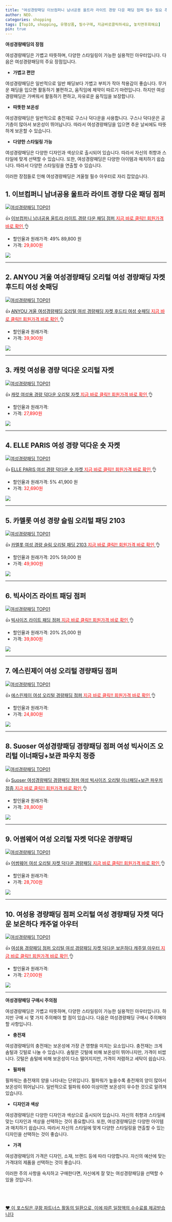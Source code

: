 ```yaml
---
title: "여성경량패딩 이브컴퍼니 남녀공용 울트라 라이트 경량 다운 패딩 점퍼 필수 필요 추천 제품 비교 최저 가격 비교 장점 구매 후기 구매평"
author: NEO.
categories: shopping
tags: [Top10, shopping, 유행상품, 필수구매, 지금바로클릭하세요, 놓치면후회해요]
pin: true
---
```

**여성경량패딩의 장점**

여성경량패딩은 가볍고 따뜻하며, 다양한 스타일링이 가능한 실용적인 아우터입니다. 다음은 여성경량패딩의 주요 장점입니다.

* **가볍고 편안**

여성경량패딩은 일반적으로 일반 패딩보다 가볍고 부피가 작아 착용감이 좋습니다. 무거운 패딩을 입으면 활동하기 불편하고, 움직임에 제약이 따르기 마련입니다. 하지만 여성경량패딩은 가벼워서 활동하기 편하고, 자유로운 움직임을 보장합니다.

* **따뜻한 보온성**

여성경량패딩은 일반적으로 충전재로 구스나 덕다운을 사용합니다. 구스나 덕다운은 공기층이 많아서 보온성이 뛰어납니다. 따라서 여성경량패딩을 입으면 추운 날씨에도 따뜻하게 보온할 수 있습니다.

* **다양한 스타일링 가능**

여성경량패딩은 다양한 디자인과 색상으로 출시되어 있습니다. 따라서 자신의 취향과 스타일에 맞게 선택할 수 있습니다. 또한, 여성경량패딩은 다양한 아이템과 매치하기 쉽습니다. 따라서 다양한 스타일링을 연출할 수 있습니다.

이러한 장점들로 인해 여성경량패딩은 겨울철 필수 아우터로 자리 잡았습니다.

   

## 1. 이브컴퍼니 남녀공용 울트라 라이트 경량 다운 패딩 점퍼

[![여성경량패딩 TOP01](https://thumbnail7.coupangcdn.com/thumbnails/remote/490x490ex/image/vendor_inventory/04c9/f25fdc7365f4a4de321b26e829e3105341e3dc0aaabc6796f7255ac652b0.jpg)](https://link.coupang.com/re/AFFSDP?lptag=AF3617701&subid=GithubCoopas&pageKey=7579222291&traceid=V0-153&itemId=20003981968&vendorItemId=87151386848)


👍 [이브컴퍼니 남녀공용 울트라 라이트 경량 다운 패딩 점퍼 <font color=red> 지금 바로 클릭!! 회원가격 바로 확인 </font> ](https://link.coupang.com/re/AFFSDP?lptag=AF3617701&subid=GithubCoopas&pageKey=7579222291&traceid=V0-153&itemId=20003981968&vendorItemId=87151386848) 👌 


- 할인율과 원래가격: 49%  89,800   원
- 가격: <span style='color:red'>29,800원</span>

[![](/discount_price.png)](https://link.coupang.com/re/AFFSDP?lptag=AF3617701&subid=GithubCoopas&pageKey=7579222291&traceid=V0-153&itemId=20003981968&vendorItemId=87151386848)

---


   

## 2. ANYOU 겨울 여성경량패딩 오리털 여성 경량패딩 자켓 후드티 여성 숏패딩

[![여성경량패딩 TOP01](https://thumbnail7.coupangcdn.com/thumbnails/remote/490x490ex/image/vendor_inventory/32f1/8356ebcaa72d6939ec50cead6579cfe821e0e5f9a95b20e1c35d131df83e.jpg)](https://link.coupang.com/re/AFFSDP?lptag=AF3617701&subid=GithubCoopas&pageKey=6903142585&traceid=V0-153&itemId=16609216921&vendorItemId=83794019202)


👍 [ANYOU 겨울 여성경량패딩 오리털 여성 경량패딩 자켓 후드티 여성 숏패딩 <font color=red> 지금 바로 클릭!! 회원가격 바로 확인 </font> ](https://link.coupang.com/re/AFFSDP?lptag=AF3617701&subid=GithubCoopas&pageKey=6903142585&traceid=V0-153&itemId=16609216921&vendorItemId=83794019202) 👌 


- 할인율과 원래가격: 
- 가격: <span style='color:red'>39,900원</span>

[![](/discount_price.png)](https://link.coupang.com/re/AFFSDP?lptag=AF3617701&subid=GithubCoopas&pageKey=6903142585&traceid=V0-153&itemId=16609216921&vendorItemId=83794019202)

---


   

## 3. 캐럿 여성용 경량 덕다운 오리털 자켓

[![여성경량패딩 TOP01](https://thumbnail10.coupangcdn.com/thumbnails/remote/490x490ex/image/retail/images/7598188672585429-36834081-4dd5-4feb-88e1-dc0d79f81338.jpg)](https://link.coupang.com/re/AFFSDP?lptag=AF3617701&subid=GithubCoopas&pageKey=6059623179&traceid=V0-153&itemId=11136432287&vendorItemId=78414929918)


👍 [캐럿 여성용 경량 덕다운 오리털 자켓 <font color=red> 지금 바로 클릭!! 회원가격 바로 확인 </font> ](https://link.coupang.com/re/AFFSDP?lptag=AF3617701&subid=GithubCoopas&pageKey=6059623179&traceid=V0-153&itemId=11136432287&vendorItemId=78414929918) 👌 


- 할인율과 원래가격: 
- 가격: <span style='color:red'>27,890원</span>

[![](/discount_price.png)](https://link.coupang.com/re/AFFSDP?lptag=AF3617701&subid=GithubCoopas&pageKey=6059623179&traceid=V0-153&itemId=11136432287&vendorItemId=78414929918)

---


   

## 4. ELLE PARIS 여성 경량 덕다운 숏 자켓

[![여성경량패딩 TOP01](https://thumbnail7.coupangcdn.com/thumbnails/remote/490x490ex/image/retail/images/8485207648201602-26076caa-87f3-4729-86fa-7dad75c18e2f.jpg)](https://link.coupang.com/re/AFFSDP?lptag=AF3617701&subid=GithubCoopas&pageKey=6673869287&traceid=V0-153&itemId=15364398208&vendorItemId=82584581221)


👍 [ELLE PARIS 여성 경량 덕다운 숏 자켓 <font color=red> 지금 바로 클릭!! 회원가격 바로 확인 </font> ](https://link.coupang.com/re/AFFSDP?lptag=AF3617701&subid=GithubCoopas&pageKey=6673869287&traceid=V0-153&itemId=15364398208&vendorItemId=82584581221) 👌 


- 할인율과 원래가격: 5%  41,900   원
- 가격: <span style='color:red'>32,690원</span>

[![](/discount_price.png)](https://link.coupang.com/re/AFFSDP?lptag=AF3617701&subid=GithubCoopas&pageKey=6673869287&traceid=V0-153&itemId=15364398208&vendorItemId=82584581221)

---


   

## 5. 카멜롯 여성 경량 슬림 오리털 패딩 2103

[![여성경량패딩 TOP01](https://thumbnail8.coupangcdn.com/thumbnails/remote/490x490ex/image/vendor_inventory/0581/ab9d18d6d27423ee36b30d83f9929a1802f5c3080f3a20310e67ea2bed76.png)](https://link.coupang.com/re/AFFSDP?lptag=AF3617701&subid=GithubCoopas&pageKey=7687252970&traceid=V0-153&itemId=20547214789&vendorItemId=87623590763)


👍 [카멜롯 여성 경량 슬림 오리털 패딩 2103 <font color=red> 지금 바로 클릭!! 회원가격 바로 확인 </font> ](https://link.coupang.com/re/AFFSDP?lptag=AF3617701&subid=GithubCoopas&pageKey=7687252970&traceid=V0-153&itemId=20547214789&vendorItemId=87623590763) 👌 


- 할인율과 원래가격: 20%  59,000   원
- 가격: <span style='color:red'>49,900원</span>

[![](/discount_price.png)](https://link.coupang.com/re/AFFSDP?lptag=AF3617701&subid=GithubCoopas&pageKey=7687252970&traceid=V0-153&itemId=20547214789&vendorItemId=87623590763)

---


   

## 6. 빅사이즈 라이트 패딩 점퍼

[![여성경량패딩 TOP01](https://thumbnail9.coupangcdn.com/thumbnails/remote/490x490ex/image/vendor_inventory/5a1a/7eb328a2482aa818baf7ab5fa0582b05a5408c17a7029671303b89fa3798.png)](https://link.coupang.com/re/AFFSDP?lptag=AF3617701&subid=GithubCoopas&pageKey=7602607985&traceid=V0-153&itemId=20115221119&vendorItemId=87209842937)


👍 [빅사이즈 라이트 패딩 점퍼 <font color=red> 지금 바로 클릭!! 회원가격 바로 확인 </font> ](https://link.coupang.com/re/AFFSDP?lptag=AF3617701&subid=GithubCoopas&pageKey=7602607985&traceid=V0-153&itemId=20115221119&vendorItemId=87209842937) 👌 


- 할인율과 원래가격: 20%  25,000   원
- 가격: <span style='color:red'>39,800원</span>

[![](/discount_price.png)](https://link.coupang.com/re/AFFSDP?lptag=AF3617701&subid=GithubCoopas&pageKey=7602607985&traceid=V0-153&itemId=20115221119&vendorItemId=87209842937)

---


   

## 7. 에스린제이 여성 오리털 경량패딩 점퍼

[![여성경량패딩 TOP01](https://thumbnail8.coupangcdn.com/thumbnails/remote/490x490ex/image/vendor_inventory/e9db/5b4aff4667e0e505907538313d2500e5800c672f3320e2e806c8d91ae8bd.jpg)](https://link.coupang.com/re/AFFSDP?lptag=AF3617701&subid=GithubCoopas&pageKey=2327393393&traceid=V0-153&itemId=4024107245&vendorItemId=83230292120)


👍 [에스린제이 여성 오리털 경량패딩 점퍼 <font color=red> 지금 바로 클릭!! 회원가격 바로 확인 </font> ](https://link.coupang.com/re/AFFSDP?lptag=AF3617701&subid=GithubCoopas&pageKey=2327393393&traceid=V0-153&itemId=4024107245&vendorItemId=83230292120) 👌 


- 할인율과 원래가격: 
- 가격: <span style='color:red'>24,800원</span>

[![](/discount_price.png)](https://link.coupang.com/re/AFFSDP?lptag=AF3617701&subid=GithubCoopas&pageKey=2327393393&traceid=V0-153&itemId=4024107245&vendorItemId=83230292120)

---


   

## 8. Suoser 여성경량패딩 경량패딩 점퍼 여성 빅사이즈 오리털 이너패딩+보관 파우치 정증

[![여성경량패딩 TOP01](https://thumbnail8.coupangcdn.com/thumbnails/remote/490x490ex/image/vendor_inventory/c231/e6581d49f22639057288aabbd07a4bd2c9c55eda48e52e05ca6014080e78.jpg)](https://link.coupang.com/re/AFFSDP?lptag=AF3617701&subid=GithubCoopas&pageKey=7696575694&traceid=V0-153&itemId=20595419341&vendorItemId=87670221134)


👍 [Suoser 여성경량패딩 경량패딩 점퍼 여성 빅사이즈 오리털 이너패딩+보관 파우치 정증 <font color=red> 지금 바로 클릭!! 회원가격 바로 확인 </font> ](https://link.coupang.com/re/AFFSDP?lptag=AF3617701&subid=GithubCoopas&pageKey=7696575694&traceid=V0-153&itemId=20595419341&vendorItemId=87670221134) 👌 


- 할인율과 원래가격: 
- 가격: <span style='color:red'>28,800원</span>

[![](/discount_price.png)](https://link.coupang.com/re/AFFSDP?lptag=AF3617701&subid=GithubCoopas&pageKey=7696575694&traceid=V0-153&itemId=20595419341&vendorItemId=87670221134)

---


   

## 9. 어썸웨어 여성 오리털 자켓 덕다운 경량패딩

[![여성경량패딩 TOP01](https://thumbnail7.coupangcdn.com/thumbnails/remote/490x490ex/image/vendor_inventory/e0d2/bc1ede46e2e1e18823281583421322bf36dd763373461db1008335d31950.jpg)](https://link.coupang.com/re/AFFSDP?lptag=AF3617701&subid=GithubCoopas&pageKey=7063392088&traceid=V0-153&itemId=20903049323&vendorItemId=87970071307)


👍 [어썸웨어 여성 오리털 자켓 덕다운 경량패딩 <font color=red> 지금 바로 클릭!! 회원가격 바로 확인 </font> ](https://link.coupang.com/re/AFFSDP?lptag=AF3617701&subid=GithubCoopas&pageKey=7063392088&traceid=V0-153&itemId=20903049323&vendorItemId=87970071307) 👌 


- 할인율과 원래가격: 
- 가격: <span style='color:red'>28,700원</span>

[![](/discount_price.png)](https://link.coupang.com/re/AFFSDP?lptag=AF3617701&subid=GithubCoopas&pageKey=7063392088&traceid=V0-153&itemId=20903049323&vendorItemId=87970071307)

---


   

## 10. 여성용 경량패딩 점퍼 오리털 여성 경량패딩 자켓 덕다운 보온하다 캐주얼 아우터

[![여성경량패딩 TOP01](https://thumbnail9.coupangcdn.com/thumbnails/remote/490x490ex/image/vendor_inventory/d222/bad5f9a9dcec98defe135f414d31d5647052bb489bc23c8061a22b11d8e1.jpg)](https://link.coupang.com/re/AFFSDP?lptag=AF3617701&subid=GithubCoopas&pageKey=7560833586&traceid=V0-153&itemId=19918949823&vendorItemId=87367232169)


👍 [여성용 경량패딩 점퍼 오리털 여성 경량패딩 자켓 덕다운 보온하다 캐주얼 아우터 <font color=red> 지금 바로 클릭!! 회원가격 바로 확인 </font> ](https://link.coupang.com/re/AFFSDP?lptag=AF3617701&subid=GithubCoopas&pageKey=7560833586&traceid=V0-153&itemId=19918949823&vendorItemId=87367232169) 👌 


- 할인율과 원래가격: 
- 가격: <span style='color:red'>27,000원</span>

[![](/discount_price.png)](https://link.coupang.com/re/AFFSDP?lptag=AF3617701&subid=GithubCoopas&pageKey=7560833586&traceid=V0-153&itemId=19918949823&vendorItemId=87367232169)

---
**여성경량패딩 구매시 주의점**

여성경량패딩은 가볍고 따뜻하며, 다양한 스타일링이 가능한 실용적인 아우터입니다. 하지만 구매 시 몇 가지 주의해야 할 점이 있습니다. 다음은 여성경량패딩 구매시 주의해야 할 사항입니다.

* **충전재**

여성경량패딩의 충전재는 보온성에 가장 큰 영향을 미치는 요소입니다. 충전재는 크게 솜털과 깃털로 나눌 수 있습니다. 솜털은 깃털에 비해 보온성이 뛰어나지만, 가격이 비쌉니다. 깃털은 솜털에 비해 보온성이 다소 떨어지지만, 가격이 저렴하고 세탁이 쉽습니다.

* **필파워**

필파워는 충전재의 양을 나타내는 단위입니다. 필파워가 높을수록 충전재의 양이 많아서 보온성이 뛰어납니다. 일반적으로 필파워 600 이상이면 보온성이 우수한 것으로 알려져 있습니다.

* **디자인과 색상**

여성경량패딩은 다양한 디자인과 색상으로 출시되어 있습니다. 자신의 취향과 스타일에 맞는 디자인과 색상을 선택하는 것이 중요합니다. 또한, 여성경량패딩은 다양한 아이템과 매치하기 쉽습니다. 따라서 자신의 스타일에 맞게 다양한 스타일링을 연출할 수 있는 디자인을 선택하는 것이 좋습니다.

* **가격**

여성경량패딩의 가격은 디자인, 소재, 브랜드 등에 따라 다양합니다. 자신의 예산에 맞는 가격대의 제품을 선택하는 것이 좋습니다.

이러한 주의 사항을 숙지하고 구매한다면, 자신에게 잘 맞는 여성경량패딩을 선택할 수 있을 것입니다.<br><br><br><br><br> [ ❤  이 포스팅은 쿠팡 파트너스 활동의 일환으로, 이에 따른 일정액의 수수료를 제공받습니다](https://link.coupang.com/a/bcEFyh)